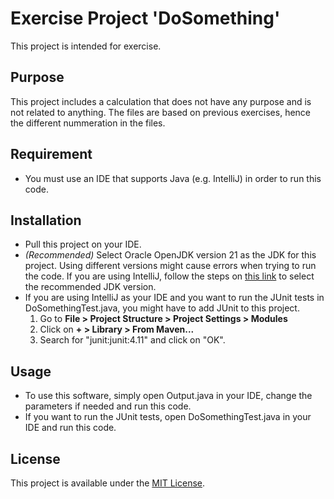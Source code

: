 # Exercise Project 'DoSomething'
This project is intended for exercise.
## Purpose
This project includes a calculation that does not have any purpose and is not related to anything. The files are based on previous exercises, hence the different nummeration in the files.
## Requirement
* You must use an IDE that supports Java (e.g. IntelliJ) in order to run this code.
## Installation
* Pull this project on your IDE.
* *(Recommended)* Select Oracle OpenJDK version 21 as the JDK for this project. Using different versions might cause errors when trying to run the code. If you are using IntelliJ, follow the steps on [this link](https://www.jetbrains.com/help/idea/sdk.html#set-up-jdk) to select the recommended JDK version.
* If you are using IntelliJ as your IDE and you want to run the JUnit tests in DoSomethingTest.java, you might have to add JUnit to this project.
  1. Go to **File > Project Structure > Project Settings > Modules**
  2. Click on **+ > Library > From Maven...**
  3. Search for "junit:junit:4.11" and click on "OK".
## Usage
* To use this software, simply open Output.java in your IDE, change the parameters if needed and run this code.
* If you want to run the JUnit tests, open DoSomethingTest.java in your IDE and run this code.
## License
This project is available under the [MIT License](LICENSE).
